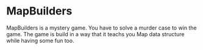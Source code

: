 # MapBuilders

MapBuilders is a mystery game. You have to solve a murder case to win the game. The game is build in a way that it teachs  you Map data structure while having some fun too.
